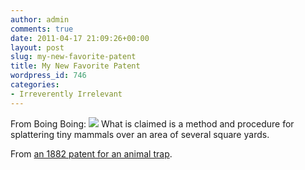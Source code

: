 ```yaml
---
author: admin
comments: true
date: 2011-04-17 21:09:26+00:00
layout: post
slug: my-new-favorite-patent
title: My New Favorite Patent
wordpress_id: 746
categories:
- Irreverently Irrelevant
---
```


From Boing Boing:
[![](http://blog.ipsaloquitur.org/assets/images/varmint-trap.jpg)](http://feeds.boingboing.net/~r/boingboing/iBag/~3/aaHktzmhUMM/1882-varmint-trap-ma.html)
What is claimed is a method and procedure for splattering tiny mammals over an area of several square yards.

From [an 1882 patent for an animal trap](http://www.google.com/patents?id=ZWZyAAAAEBA).
